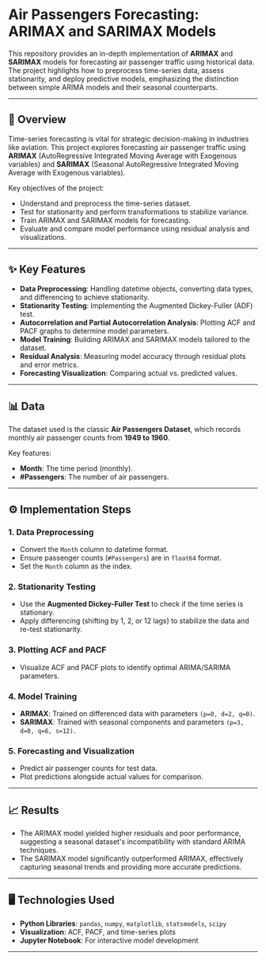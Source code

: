 # Air Passengers Forecasting: ARIMAX and SARIMAX Models

This repository provides an in-depth implementation of **ARIMAX** and **SARIMAX** models for forecasting air passenger traffic using historical data. The project highlights how to preprocess time-series data, assess stationarity, and deploy predictive models, emphasizing the distinction between simple ARIMA models and their seasonal counterparts.

---

## 📖 Overview

Time-series forecasting is vital for strategic decision-making in industries like aviation. This project explores forecasting air passenger traffic using **ARIMAX** (AutoRegressive Integrated Moving Average with Exogenous variables) and **SARIMAX** (Seasonal AutoRegressive Integrated Moving Average with Exogenous variables).

Key objectives of the project:
- Understand and preprocess the time-series dataset.
- Test for stationarity and perform transformations to stabilize variance.
- Train ARIMAX and SARIMAX models for forecasting.
- Evaluate and compare model performance using residual analysis and visualizations.

---

## ✨ Key Features

- **Data Preprocessing**: Handling datetime objects, converting data types, and differencing to achieve stationarity.
- **Stationarity Testing**: Implementing the Augmented Dickey-Fuller (ADF) test.
- **Autocorrelation and Partial Autocorrelation Analysis**: Plotting ACF and PACF graphs to determine model parameters.
- **Model Training**: Building ARIMAX and SARIMAX models tailored to the dataset.
- **Residual Analysis**: Measuring model accuracy through residual plots and error metrics.
- **Forecasting Visualization**: Comparing actual vs. predicted values.

---

## 📊 Data

The dataset used is the classic **Air Passengers Dataset**, which records monthly air passenger counts from **1949 to 1960**.

Key features:
- **Month**: The time period (monthly).
- **#Passengers**: The number of air passengers.

---

## ⚙️ Implementation Steps

### 1. Data Preprocessing
- Convert the `Month` column to datetime format.
- Ensure passenger counts (`#Passengers`) are in `float64` format.
- Set the `Month` column as the index.

### 2. Stationarity Testing
- Use the **Augmented Dickey-Fuller Test** to check if the time series is stationary.
- Apply differencing (shifting by 1, 2, or 12 lags) to stabilize the data and re-test stationarity.

### 3. Plotting ACF and PACF
- Visualize ACF and PACF plots to identify optimal ARIMA/SARIMA parameters.

### 4. Model Training
- **ARIMAX**: Trained on differenced data with parameters `(p=0, d=2, q=0)`.
- **SARIMAX**: Trained with seasonal components and parameters `(p=3, d=0, q=6, s=12)`.

### 5. Forecasting and Visualization
- Predict air passenger counts for test data.
- Plot predictions alongside actual values for comparison.

---

## 📈 Results

- The ARIMAX model yielded higher residuals and poor performance, suggesting a seasonal dataset's incompatibility with standard ARIMA techniques.
- The SARIMAX model significantly outperformed ARIMAX, effectively capturing seasonal trends and providing more accurate predictions.

---

## 🖥️ Technologies Used

- **Python Libraries**: `pandas`, `numpy`, `matplotlib`, `statsmodels`, `scipy`
- **Visualization**: ACF, PACF, and time-series plots
- **Jupyter Notebook**: For interactive model development

---
